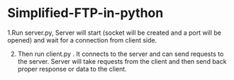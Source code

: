 # Simplified-FTP-in-python
1.Run server.py, Server will start (socket will be created and a port will be opened) and wait for a connection from client side.

2. Then run client.py . It connects to the server and can send requests to the server. Server will take requests from the client and then send back proper response or data to the client.
